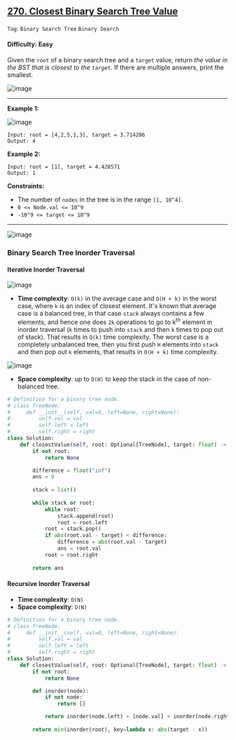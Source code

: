 ## [270. Closest Binary Search Tree Value](https://leetcode.com/problems/closest-binary-search-tree-value)

```Tag```: ```Binary Search Tree``` ```Binary Search```

#### Difficulty: Easy

Given the ```root``` of a binary search tree and a ```target``` value, return _the value in the BST that is closest to the ```target```_. If there are multiple answers, print the smallest.

![image](https://user-images.githubusercontent.com/35042430/230703768-0bbc7309-fa3b-484b-974d-7ffd53db6527.png)

---

__Example 1:__

![image](https://assets.leetcode.com/uploads/2021/03/12/closest1-1-tree.jpg)
```
Input: root = [4,2,5,1,3], target = 3.714286
Output: 4
```

__Example 2:__
```
Input: root = [1], target = 4.428571
Output: 1
```

__Constraints:__

- The number of ```nodes``` in the tree is in the range ```[1, 10^4]```.
- ```0 <= Node.val <= 10^9```
- ```-10^9 <= target <= 10^9```

---

![image](https://leetcode.com/problems/closest-binary-search-tree-value/Figures/270/dummy.png)

### Binary Search Tree Inorder Traversal

#### Iterative Inorder Traversal

![image](https://leetcode.com/problems/closest-binary-search-tree-value/Figures/270/iteration.png)

- __Time complexity__: ```O(k)``` in the average case and ```O(H + k)``` in the worst case, where ```k``` is an index of closest element. It's known that average case is a balanced tree, in that case ```stack``` always contains a few elements, and hence one does ```2k``` operations to go to k<sup>th</sup> element in inorder traversal (```k``` times to push into ```stack``` and then ```k``` times to pop out of stack). That results in ```O(k)``` time complexity. The worst case is a completely unbalanced tree, then you first push ```H``` elements into ```stack``` and then pop out ```k``` elements, that results in ```O(H + k)``` time complexity.

![image](https://leetcode.com/problems/closest-binary-search-tree-value/Figures/270/unbalanced.png)

- __Space complexity__: up to ```O(H)``` to keep the stack in the case of non-balanced tree.

```Python
# Definition for a binary tree node.
# class TreeNode:
#     def __init__(self, val=0, left=None, right=None):
#         self.val = val
#         self.left = left
#         self.right = right
class Solution:
    def closestValue(self, root: Optional[TreeNode], target: float) -> int:
        if not root:
            return None

        difference = float("inf")
        ans = 0
        
        stack = list()
        
        while stack or root:
            while root:
                stack.append(root)
                root = root.left
            root = stack.pop()
            if abs(root.val - target) < difference:
                difference = abs(root.val - target)
                ans = root.val
            root = root.right
        
        return ans
```

#### Recursive Inorder Traversal

- __Time complexity__: ```O(N)```
- __Space complexity__: ```O(N)```

```Python
# Definition for a binary tree node.
# class TreeNode:
#     def __init__(self, val=0, left=None, right=None):
#         self.val = val
#         self.left = left
#         self.right = right
class Solution:
    def closestValue(self, root: Optional[TreeNode], target: float) -> int:
        if not root:
            return None

        def inorder(node):
            if not node:
                return []

            return inorder(node.left) + [node.val] + inorder(node.right)
        
        return min(inorder(root), key=lambda x: abs(target - x))
```
